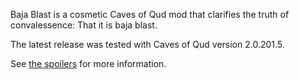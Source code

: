 Baja Blast is a cosmetic Caves of Qud mod that clarifies the truth of convalessence: That it is baja blast.

The latest release was tested with Caves of Qud version 2.0.201.5.

See [the spoilers](Spoilers.markdown) for more information.
